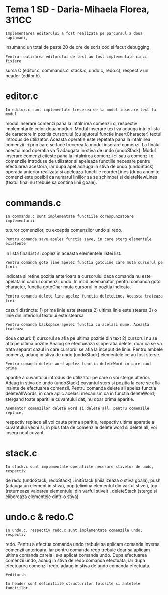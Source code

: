 # Tema 1 SD - Daria-Mihaela Florea, 311CC

    Implementarea editorului a fost realizata pe parcursul a doua saptamani, 
insumand un total de peste 20 de ore de scris cod si facut debugging.

    Pentru realizarea editorului de text au fost implementate cinci fisiere 
sursa C (editor.c, commands.c, stack.c, undo.c, redo.c), respectiv un header
(editor.h).


  # editor.c

    In editor.c sunt implementate trecerea de la modul inserare text la modul
modul inserare comenzi pana la intalnirea comenzii q, respectiv implemntarile 
celor doua moduri. 
    Modul inserare text va adauga intr-o lista de caractere 
in pozitia cursorului (cu ajutorul functie insertCharacter) textul introdus de 
utilizator. Aceasta operatie este repetata pana la intalnirea comenzii ::i prin
care se face trecerea la modul inserare comenzi. La finalul acestui mod operatia
va fi adaugata in stiva de undo (undoStack).
    Modul inserare comenzi citeste pana la intalnirea comenzii ::i sau a 
comenzii q comenzile introduse de utilizator si apeleaza functiile necesare 
pentru efectuarea acestora, iar dupa apel adauga in stiva de undo (undoStack)
operatia anterior realizata si apeleaza functiile reorderLines (dupa anumite 
comenzi este posibil ca numarul liniilor sa se schimbe) si deleteNewLines
(textul final nu trebuie sa contina linii goale).


  #  commands.c

    In commands.c sunt implementate functiile corespunzatoare implementarii
tuturor comenzilor, cu exceptia comenzilor undo si redo.
    
    Pentru comanda save apelez functia save, in care sterg elementele existente
in lista finalList si copiez in aceasta elementele listei list.
    
    Pentru comanda goto line apelez functia gotoLine care muta cursorul pe linia
indicata si retine pozitia anterioara a cursorului daca comanda nu este apelata
in cadrul comenzii undo. In mod asemanator, pentru comanda goto character, 
functia gotoChar muta cursorul in pozitia indicata.

    Pentru comanda delete line apelez functia deleteLine. Aceasta trateaza trei 
cazuri distincte: 
    1) prima linie este stearsa 
    2) ultima linie este stearsa
    3) o linie din interiorul textului este stearsa

    Pentru comanda backspace apelez functia cu acelasi nume. Aceasta trateaza 
doua cazuri:
    1) cursorul se afla pe ultima pozitie din text
    2) cursorul nu se afla pe ultima pozitie
    Analog se efectueaza si operatia delete, doar ca se va trata separat cazul
in care cursorul se afla la inceput de linie. Pentru ambele comenzi, adaug in
stiva de undo (undoStack) elementele ce au fost sterse.

    Pentru comanda delete word apelez functia deleteWord in care caut prima
aparitie a cuvantului introdus de utilizator pe care o voi sterge ulterior.
Adaug in stiva de undo (undoStack) cuvantul sters si pozitia la care se afla
inainte de efectuarea comenzii. Pentru comanda delete all apelez functia
deleteAllWords, in care aplic acelasi mecanism ca in functia deleteWord,
stergand toate aparitiile cuvantului dat, nu doar prima aparitie.

    Asemantor comenzilor delete word si delete all, pentru comenzile replace,
respectiv replace all voi cauta prima aparitie, respectiv ultima aparatie a
cuvantului vechi si, in plus fata de comenzile delete word si delete all, voi
insera noul cuvant.



   # stack.c 

    In stack.c sunt implementate operatiile necesare stivelor de undo, respectiv
de redo (undoStack, redoStack) : initStack (iniializeaza o stiva goala),
push (adauga un element in stiva), pop (elimina elementul din varful stivei),
top (returneaza valoarea elementului din varful stivei) , deleteStack (sterge
si elibereaza elementele dintr-o stiva).

   # undo.c & redo.C
    
    In undo.c, respectiv redo.c sunt implementate comenzile undo, respectiv
redo. Pentru a efectua comanda undo trebuie sa aplicam comanda inversa comenzii
anterioara, iar pentru comanda redo trebuie doar sa aplicam ultima comanda
careia i s-a aplicat comanda undo. Dupa efectuarea comenzii undo, adaug in stiva
de redo comanda efectuata, iar dupa efectuarea comenzii redo, adaug in stiva de
undo comanda efectuata. 

    #editor.h 

    In header sunt definitiile structurilor folosite si antetele functiilor.
